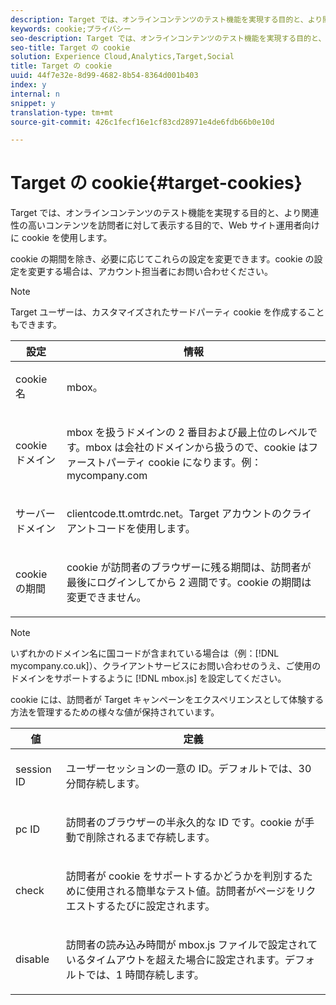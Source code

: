 ```yaml
---
description: Target では、オンラインコンテンツのテスト機能を実現する目的と、より関連性の高いコンテンツを訪問者に対して表示する目的で、Web サイト運用者向けに cookie を使用します。
keywords: cookie;プライバシー
seo-description: Target では、オンラインコンテンツのテスト機能を実現する目的と、より関連性の高いコンテンツを訪問者に対して表示する目的で、Web サイト運用者向けに cookie を使用します。
seo-title: Target の cookie
solution: Experience Cloud,Analytics,Target,Social
title: Target の cookie
uuid: 44f7e32e-8d99-4682-8b54-8364d001b403
index: y
internal: n
snippet: y
translation-type: tm+mt
source-git-commit: 426c1fecf16e1cf83cd28971e4de6fdb66b0e10d

---
```



# Target の cookie{#target-cookies}

Target では、オンラインコンテンツのテスト機能を実現する目的と、より関連性の高いコンテンツを訪問者に対して表示する目的で、Web サイト運用者向けに cookie を使用します。

cookie の期間を除き、必要に応じてこれらの設定を変更できます。cookie の設定を変更する場合は、アカウント担当者にお問い合わせください。

>[!NOTE]
>
>Target ユーザーは、カスタマイズされたサードパーティ cookie を作成することもできます。

<table id="table_54B402C6E19C4A70B1E27BC9DFF776EB"> 
 <thead> 
  <tr> 
   <th colname="col1" class="entry"> 設定 </th> 
   <th colname="col2" class="entry"> 情報 </th> 
  </tr> 
 </thead>
 <tbody> 
  <tr> 
   <td colname="col1"> <p>cookie 名 </p> </td> 
   <td colname="col2"> <p>mbox。 </p> </td> 
  </tr> 
  <tr> 
   <td colname="col1"> <p>cookie ドメイン </p> </td> 
   <td colname="col2"> <p>mbox を扱うドメインの 2 番目および最上位のレベルです。mbox は会社のドメインから扱うので、cookie はファーストパーティ cookie になります。例：<span class="filepath">mycompany.com</span> </p> </td> 
  </tr> 
  <tr> 
   <td colname="col1"> <p>サーバードメイン </p> </td> 
   <td colname="col2"> <p> <span class="filepath">clientcode.tt.omtrdc.net</span>。Target アカウントのクライアントコードを使用します。 </p> </td> 
  </tr> 
  <tr> 
   <td colname="col1"> <p>cookie の期間 </p> </td> 
   <td colname="col2"> <p>cookie が訪問者のブラウザーに残る期間は、訪問者が最後にログインしてから 2 週間です。cookie の期間は変更できません。 </p> </td> 
  </tr> 
 </tbody> 
</table>

>[!NOTE]
>
>いずれかのドメイン名に国コードが含まれている場合は（例：[!DNL mycompany.co.uk]）、クライアントサービスにお問い合わせのうえ、ご使用のドメインをサポートするように [!DNL mbox.js] を設定してください。

cookie には、訪問者が Target キャンペーンをエクスペリエンスとして体験する方法を管理するための様々な値が保持されています。

<table id="table_5245F72A2D5A4322B40ABB10B7DFB338"> 
 <thead> 
  <tr> 
   <th colname="col1" class="entry"> 値 </th> 
   <th colname="col2" class="entry"> 定義 </th> 
  </tr> 
 </thead>
 <tbody> 
  <tr> 
   <td colname="col1"> <p> <span class="codeph"> session ID</span> </p> </td> 
   <td colname="col2"> <p>ユーザーセッションの一意の ID。デフォルトでは、30 分間存続します。 </p> </td> 
  </tr> 
  <tr> 
   <td colname="col1"> <p> <span class="codeph"> pc ID</span> </p> </td> 
   <td colname="col2"> <p>訪問者のブラウザーの半永久的な ID です。cookie が手動で削除されるまで存続します。 </p> </td> 
  </tr> 
  <tr> 
   <td colname="col1"> <p> <span class="codeph"> check</span> </p> </td> 
   <td colname="col2"> <p>訪問者が cookie をサポートするかどうかを判別するために使用される簡単なテスト値。訪問者がページをリクエストするたびに設定されます。 </p> </td> 
  </tr> 
  <tr> 
   <td colname="col1"> <p> <span class="codeph"> disable</span> </p> </td> 
   <td colname="col2"> <p>訪問者の読み込み時間が <span class="filepath">mbox.js</span> ファイルで設定されているタイムアウトを超えた場合に設定されます。デフォルトでは、1 時間存続します。 </p> </td> 
  </tr> 
 </tbody> 
</table>

